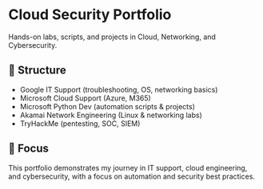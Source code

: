 # Cloud Security Portfolio  

Hands-on labs, scripts, and projects in Cloud, Networking, and Cybersecurity.  

## 📂 Structure  
- Google IT Support (troubleshooting, OS, networking basics)  
- Microsoft Cloud Support (Azure, M365)  
- Microsoft Python Dev (automation scripts & projects)  
- Akamai Network Engineering (Linux & networking labs)  
- TryHackMe (pentesting, SOC, SIEM)  

## 🚀 Focus  
This portfolio demonstrates my journey in IT support, cloud engineering, and cybersecurity, with a focus on automation and security best practices.  

